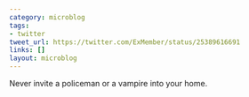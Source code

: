 ```yaml
---
category: microblog
tags:
- twitter
tweet_url: https://twitter.com/ExMember/status/25389616691
links: []
layout: microblog
---
```

Never invite a policeman or a vampire into your home.

